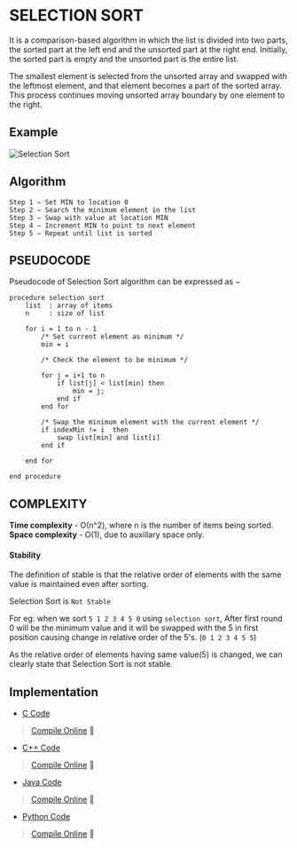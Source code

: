# SELECTION SORT

It is a comparison-based algorithm in which the list is divided into two parts, the sorted part at the left end and the unsorted part at the right end. Initially, the sorted part is empty and the unsorted part is the entire list.

The smallest element is selected from the unsorted array and swapped with the leftmost element, and that element becomes a part of the sorted array. This process continues moving unsorted array boundary by one element to the right.

## Example

![Selection Sort](http://www.cs.rmit.edu.au/online/blackboard/chapter/05/documents/contribute/chapter/09/images/selection-sort.gif)

## Algorithm

```
Step 1 − Set MIN to location 0
Step 2 − Search the minimum element in the list
Step 3 − Swap with value at location MIN
Step 4 − Increment MIN to point to next element
Step 5 − Repeat until list is sorted
```

## PSEUDOCODE

Pseudocode of Selection Sort algorithm can be expressed as −

```
procedure selection sort
    list  : array of items
    n     : size of list

    for i = 1 to n - 1
        /* Set current element as minimum */
        min = i

        /* Check the element to be minimum */

        for j = i+1 to n
            if list[j] < list[min] then
                min = j;
            end if
        end for

        /* Swap the minimum element with the current element */
        if indexMin != i  then
            swap list[min] and list[i]
        end if

    end for

end procedure
```

## COMPLEXITY

**Time complexity**  - О(n^2), where n is the number of items being sorted.
**Space complexity** - O(1), due to auxillary space only.

#### Stability

The definition of stable is that the relative order of elements with the same value is maintained even after sorting.

Selection Sort is `Not Stable` 

For eg: when we sort `5 1 2 3 4 5 0` using `selection sort`, After first round 0 will be the minimum value and it will be swapped with the 5 in first position causing change in relative order of the 5's. 
(`0 1 2 3 4 5 5`)

As the relative order of elements having same value(5) is changed, we can clearly state that Selection Sort is not stable.

## Implementation

- [C Code](https://github.com/salman-bhai/DA_A_DS/blob/master/Algorithms/Sort_Algorithms/Selection_Sort/selection-sort.c)
> [Compile Online](https://repl.it/EEPV/3) :rocket:

- [C++ Code](https://github.com/salman-bhai/DA_A_DS/blob/master/Algorithms/Sort_Algorithms/Selection_Sort/selection-sort.cpp)
> [Compile Online](https://repl.it/EEOq/2) :rocket:

- [Java Code](https://github.com/salman-bhai/DA_A_DS/blob/master/Algorithms/Sort_Algorithms/Selection_Sort/selectionsort.java)
> [Compile Online](https://repl.it/EEOv/2) :rocket:

- [Python Code](https://github.com/salman-bhai/DA_A_DS/blob/master/Algorithms/Sort_Algorithms/Selection_Sort/selection-sort.py)
> [Compile Online](https://repl.it/EEPD/1) :rocket:
